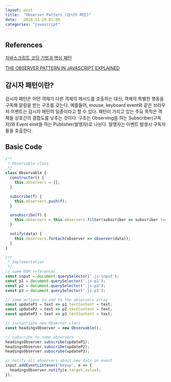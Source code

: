 ```yaml
---
layout: post
title:  "Observer Pattern (감시자 패턴)"
date:   2018-11-20 01:00
categories: "javascript"
---
```

## References
[자바스크립트 코딩 기법과 핵심 패턴][reference-01]

[THE OBSERVER PATTERN IN JAVASCRIPT EXPLAINED][reference-02]


## 감시자 패턴이란?
감시자 패턴은 어떤 객체가 다른 객체의 메서드를 호출하는 대신, 객체의 특별한 행동을 구독해 알림을 받는 구조를 갖는다. 예를들어, mouse, keyboard event와 같은 브라우저 이벤트는 감시자 패턴의 일종이라고 할 수 있다. 패턴이 가지고 있는 주요 목적은 객체들 상호간의 결합도를 낮추는 것이다.
구조는 Observing을 하는 Subscriber(구독자)와 Event emit을 하는 Publisher(발행자)로 나뉜다. 발행자는 이벤트 발생시 구독자들을 호출한다.

## Basic Code
```javascript
/**
 * Observable class
 */
class Observable {
  constructor() {
    this.observers = [];
  }

  subscribe(f) {
    this.observers.push(f);
  }

  unsubscribe(f) {
    this.observers = this.observers.filter(subscriber => subscriber !== f);
  }

  notify(data) {
    this.observers.forEach(observer => observer(data));
  }
}

/**
 * Implementation
 */
// some DOM references
const input = document.querySelector('.js-input');
const p1 = document.querySelector('.js-p1');
const p2 = document.querySelector('.js-p2');
const p3 = document.querySelector('.js-p3');

// some actions to add to the observers array
const updateP1 = text => p1.textContent = text;
const updateP2 = text => p2.textContent = text;
const updateP3 = text => p3.textContent = text;

// instantiate new Observer class
const headingsObserver = new Observable();

// subscribe to some observers
headingsObserver.subscribe(updateP1);
headingsObserver.subscribe(updateP2);
headingsObserver.subscribe(updateP3);

// notify all observers about new data on event
input.addEventListener('keyup', e => {
  headingsObserver.notify(e.target.value);
});

```



[reference-01]:https://book.naver.com/bookdb/book_detail.nhn?bid=6763510
[reference-02]:https://pawelgrzybek.com/the-observer-pattern-in-javascript-explained/